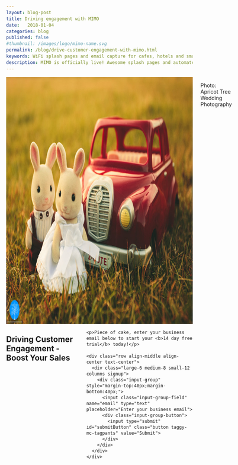 ```yaml
---
layout: blog-post
title: Driving engagement with MIMO
date:   2018-01-04
categories: blog
published: false
#thumbnail: /images/logo/mimo-name.svg
permalink: /blog/drive-customer-engagement-with-mimo.html
keywords: WiFi splash pages and email capture for cafes, hotels and small businesses. Meraki splash page. Ruckus splash. UniFi splash. Ubiquiti splash
description: MIMO is officially live! Awesome splash pages and automated email campaigns for SMBs.
---
```

<div class="row align-center">
  <div class="large-12 columns text-center">
    <img style='width: 1000px!important; height: 667px!important;' src="/images/posts/engagement-1.jpg"/>
    <p>Photo: Apricot Tree Wedding Photography</p>
  </div>
</div>

<div class="row align-center">
  <div class="large-10 columns">
    <h2>Driving Customer Engagement - Boost Your Sales</h2>

    <p>Piece of cake, enter your business email below to start your <b>14 day free trial</b> today!</p>

    <div class="row align-middle align-center text-center">
      <div class="large-6 medium-8 small-12 columns signup">
        <div class="input-group" style="margin-top:40px;margin-bottom:40px;">
          <input class="input-group-field" name="email" type="text" placeholder="Enter your business email">
          <div class="input-group-button">
            <input type="submit" id="submitButton" class="button taggy-mc-tagpants" value="Submit">
          </div>
        </div>
      </div>
    </div>

  </div>
</div>
